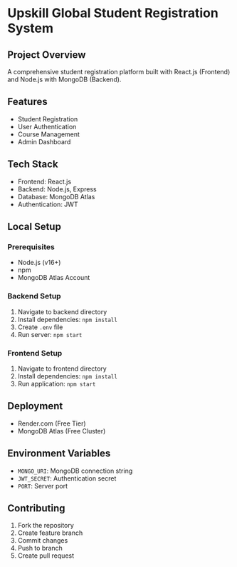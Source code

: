 # Upskill Global Student Registration System

## Project Overview
A comprehensive student registration platform built with React.js (Frontend) and Node.js with MongoDB (Backend).

## Features
- Student Registration
- User Authentication
- Course Management
- Admin Dashboard

## Tech Stack
- Frontend: React.js
- Backend: Node.js, Express
- Database: MongoDB Atlas
- Authentication: JWT

## Local Setup

### Prerequisites
- Node.js (v16+)
- npm
- MongoDB Atlas Account

### Backend Setup
1. Navigate to backend directory
2. Install dependencies: `npm install`
3. Create `.env` file
4. Run server: `npm start`

### Frontend Setup
1. Navigate to frontend directory
2. Install dependencies: `npm install`
3. Run application: `npm start`

## Deployment
- Render.com (Free Tier)
- MongoDB Atlas (Free Cluster)

## Environment Variables
- `MONGO_URI`: MongoDB connection string
- `JWT_SECRET`: Authentication secret
- `PORT`: Server port

## Contributing
1. Fork the repository
2. Create feature branch
3. Commit changes
4. Push to branch
5. Create pull request
